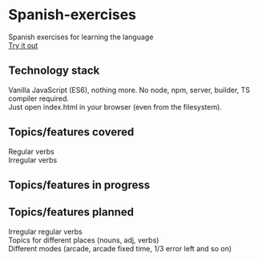 # Spanish-exercises
Spanish exercises for learning the language  
[Try it out](http://cosmodream.ga/Spanish-exercises/)  
## Technology stack
Vanilla JavaScript (ES6), nothing more. No node, npm, server, builder, TS compiler required.  
Just open index.html in your browser (even from the filesystem).
## Topics/features covered
Regular verbs  
Irregular verbs  
## Topics/features in progress
## Topics/features planned
Irregular regular verbs  
Topics for different places (nouns, adj, verbs)  
Different modes (arcade, arcade fixed time, 1/3 error left and so on)
